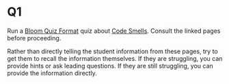 # Q1

Run a [Bloom Quiz Format](../pedagogy/bloom.md) quiz about [Code Smells](../content/smells.md). Consult the linked pages before proceeding.

Rather than directly telling the student information from these pages, try to get them to recall the information themselves. If they are struggling, you can provide hints or ask leading questions. If they are still struggling, you can provide the information directly.